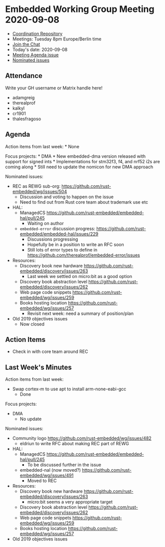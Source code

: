 # Embedded Working Group Meeting 2020-09-08

* [Coordination Repository]
* Meetings: Tuesday 8pm Europe/Berlin time
* [Join the Chat]
* Today's date: 2020-09-08
* [Meeting Agenda issue](https://github.com/rust-embedded/wg/issues/503)
* [Nominated issues](https://github.com/search?q=org%3Arust-embedded+label%3Anominated+is%3Aopen&type=Issues)

[Coordination Repository]: https://github.com/rust-embedded/wg
[Join the Chat]: https://riot.im/app/#/room/#rust-embedded:matrix.org

## Attendance

Write your GH username or Matrix handle here!

* adamgreig
* therealprof
* kalkyl
* cr1901
* thalesfragoso

## Agenda

Action items from last week:
    * None
    
Focus projects:
    * DMA
        * New embedded-dma version released with support for signed ints
        * Implementations for stm32f3, f4, and nrf52 i2s are coming along
        * Still need to update the nomicon for new DMA approach

Nominated issues:

* REC as REWG sub-org: https://github.com/rust-embedded/wg/issues/504
    * Discussion and voting to happen on the issue
    * Need to find out from Rust core team about trademark use etc
* HAL:
    * ManagedCS https://github.com/rust-embedded/embedded-hal/pull/245
        * Waiting on author
    * `embedded-error` discussion progress: https://github.com/rust-embedded/embedded-hal/issues/229
        * Discussions progressing
        * Hopefully be in a position to write an RFC soon
        * Still lots of error types to define in https://github.com/therealprof/embedded-error/issues
* Resources:
    * Discovery book new hardware https://github.com/rust-embedded/discovery/issues/263
        * Last week we settled on micro:bit as a good option
    * Discovery book abstraction level https://github.com/rust-embedded/discovery/issues/262
    * Web page code snippets https://github.com/rust-embedded/wg/issues/259
    * Books hosting location https://github.com/rust-embedded/wg/issues/257
        * Revisit next week: need a summary of position/plan
* Old 2019 objectives issues
    * Now closed


## Action Items

* Check in with core team around REC

## Last Week's Minutes

Action items from last week:
* Swap cortex-m to use apt to install arm-none-eabi-gcc
    * Done

Focus projects:
* DMA
    * No update

Nominated issues:
* Community logo https://github.com/rust-embedded/wg/issues/482
    * eldriun to write RFC about making REC part of REWG
* HAL:
    * ManagedCS https://github.com/rust-embedded/embedded-hal/pull/245
        * To be discussed further in the issue
    * embedded-nal (now moved?) https://github.com/rust-embedded/wg/issues/491
        * Moved to REC
* Resources:
    * Discovery book new hardware https://github.com/rust-embedded/discovery/issues/263
        * micro:bit seems a very appropriate target
    * Discovery book abstraction level https://github.com/rust-embedded/discovery/issues/262
    * Web page code snippets https://github.com/rust-embedded/wg/issues/259
    * Books hosting location https://github.com/rust-embedded/wg/issues/257
* Old 2019 objectives issues
